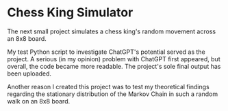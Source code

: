# Chess King Simulator

The next small project simulates a chess king's random movement across an 8x8 board.

My test Python script to investigate ChatGPT's potential served as the project.
A serious (in my opinion) problem with ChatGPT first appeared, but overall, the code became more readable.
The project's sole final output has been uploaded.

Another reason I created this project was to test my theoretical findings regarding the stationary distribution of the Markov Chain in such a random walk on an 8x8 board. 
